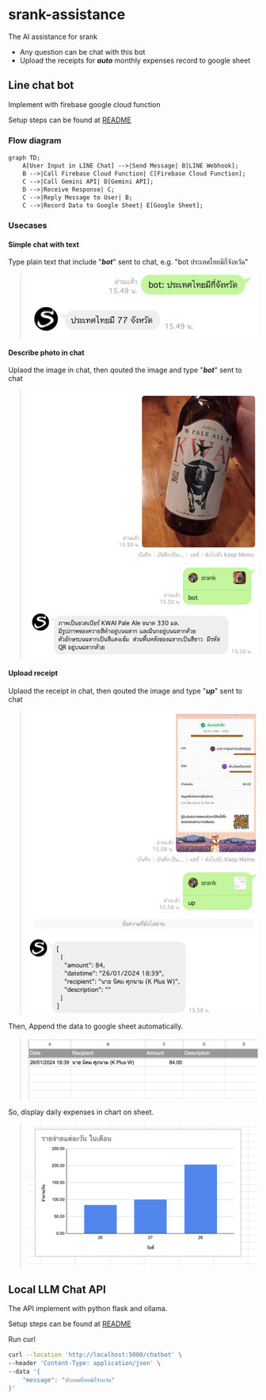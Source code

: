 # srank-assistance

The AI assistance for srank

- Any question can be chat with this bot
- Upload the receipts for ***auto*** monthly expenses record to google sheet

## Line chat bot

Implement with firebase google cloud function

Setup steps can be found at [README](src/firebase-cloud-function/README.md)

### Flow diagram

```mermaid
graph TD;
    A[User Input in LINE Chat] -->|Send Message| B[LINE Webhook];
    B -->|Call Firebase Cloud Function| C[Firebase Cloud Function];
    C -->|Call Gemini API| D[Gemini API];
    D -->|Receive Response| C;
    C -->|Reply Message to User| B;
    C -->|Record Data to Google Sheet| E[Google Sheet];
```

### Usecases

#### Simple chat with text

Type plain text that include "***bot***" sent to chat, e.g. "bot ประเทศไทยมีกี่จังหวัด"

> ![line chat 01](assets/images/line_chat01.png)

#### Describe photo in chat

Uplaod the image in chat, then qouted the image and type "***bot***" sent to chat

> ![line chat 02](assets/images/line_chat02.png)

#### Upload receipt

Uplaod the receipt in chat, then qouted the image and type "***up***" sent to chat

> ![line upload receipt 01](assets/images/line_upload_receipt01.png)

Then, Append the data to google sheet automatically.
> ![line upload receipt 02](assets/images/line_upload_receipt02.png)

So, display daily expenses in chart on sheet.
> ![line upload receipt 03](assets/images/line_upload_receipt03.png)

## Local LLM Chat API

The API implement with python flask and ollama.

Setup steps can be found at [README](src/local-llm/README.md)

Run curl

```sh
curl --location 'http://localhost:5000/chatbot' \
--header 'Content-Type: application/json' \
--data '{
    "message": "ประเทศไทยมีกี่จังหวัด"
}'
```

